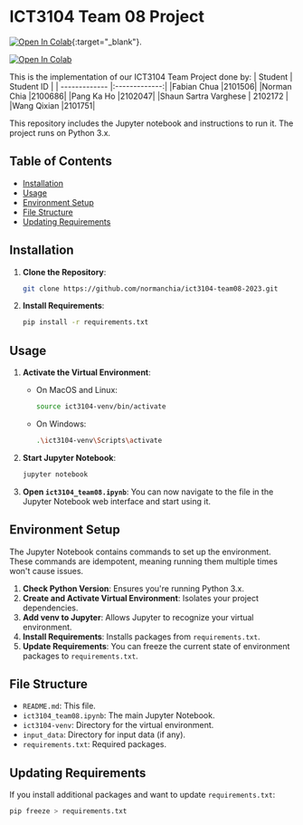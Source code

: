 # ICT3104 Team 08 Project

[![Open In Colab](https://colab.research.google.com/assets/colab-badge.svg)](https://colab.research.google.com/github/normanchia/ict3104-team08-2023/blob/main/ict3104_team08.ipynb){:target="_blank"}.

<a href="https://colab.research.google.com/github/normanchia/ict3104-team08-2023/blob/main/ict3104_team08.ipynb" target="_blank">
    <img src="https://colab.research.google.com/assets/colab-badge.svg" alt="Open In Colab"/>
</a>

This is the implementation of our ICT3104 Team Project done by:
| Student | Student ID |
| ------------- |:-------------:|
|Fabian Chua |2101506|
|Norman Chia |2100686|
|Pang Ka Ho |2102047|
|Shaun Sartra Varghese | 2102172 |
|Wang Qixian |2101751|

This repository includes the Jupyter notebook and instructions to run it. The project runs on Python 3.x.

## Table of Contents

- [Installation](#installation)
- [Usage](#usage)
- [Environment Setup](#environment-setup)
- [File Structure](#file-structure)
- [Updating Requirements](#updating-requirements)

## Installation

1. **Clone the Repository**:

    ```bash
    git clone https://github.com/normanchia/ict3104-team08-2023.git
    ```

2. **Install Requirements**:

    ```bash
    pip install -r requirements.txt
    ```

## Usage

1. **Activate the Virtual Environment**:

    - On MacOS and Linux:

        ```bash
        source ict3104-venv/bin/activate
        ```

    - On Windows:

        ```bash
        .\ict3104-venv\Scripts\activate
        ```

2. **Start Jupyter Notebook**:

    ```bash
    jupyter notebook
    ```

3. **Open `ict3104_team08.ipynb`**: You can now navigate to the file in the Jupyter Notebook web interface and start using it.

## Environment Setup

The Jupyter Notebook contains commands to set up the environment. These commands are idempotent, meaning running them multiple times won't cause issues.

1. **Check Python Version**: Ensures you're running Python 3.x.
2. **Create and Activate Virtual Environment**: Isolates your project dependencies.
3. **Add venv to Jupyter**: Allows Jupyter to recognize your virtual environment.
4. **Install Requirements**: Installs packages from `requirements.txt`.
5. **Update Requirements**: You can freeze the current state of environment packages to `requirements.txt`.

## File Structure

- `README.md`: This file.
- `ict3104_team08.ipynb`: The main Jupyter Notebook.
- `ict3104-venv`: Directory for the virtual environment.
- `input_data`: Directory for input data (if any).
- `requirements.txt`: Required packages.

## Updating Requirements

If you install additional packages and want to update `requirements.txt`:

```bash
pip freeze > requirements.txt
```
